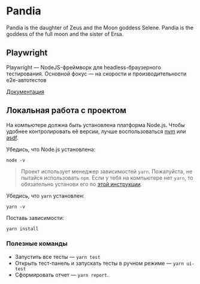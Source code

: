 # Pandia
Pandia is the daughter of Zeus and the Moon goddess Selene. Pandia is the goddess of the full moon and the sister of Ersa.

## Playwright

Playwright — NodeJS-фреймворк для headless-браузерного тестирования. Основной фокус — на скорости и производительности e2e-автотестов

[Документация](https://playwright.dev/docs/intro) 


## Локальная работа с проектом

На компьютере должна быть установлена платформа Node.js. Чтобы удобнее контролировать её версии, лучше воспользоваться [nvm](https://github.com/nvm-sh/nvm) или [asdf](https://asdf-vm.com).

Убедись, что Node.js установлена:

```
node -v
```

> Проект использует менеджер зависимостей `yarn`. Пожалуйста, не пытайся использовать `npm`. Если у тебя на компьютере нет `yarn`, то обязательно установи его по [этой инструкции](https://yarnpkg.com/getting-started/install).

Убедись, что `yarn` установлен:

```
yarn -v
```

Поставь зависимости:

```
yarn install
```

### Полезные команды

- Запустить все тесты — `yarn test`
- Открыть тест-панель и запускать тесты в ручном режиме — `yarn ui-test`
- Сформировать отчет — `yarn report`.

